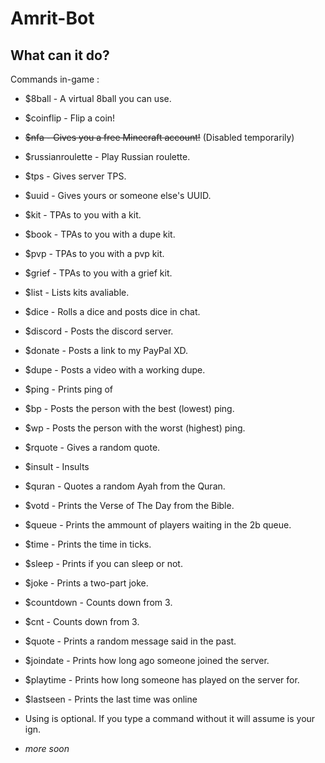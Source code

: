 # Amrit-Bot

## What can it do?

Commands in-game :
 - $8ball - A virtual 8ball you can use.
 - $coinflip - Flip a coin!
 - ~~$nfa - Gives you a free Minecraft account!~~ (Disabled temporarily)
 - $russianroulette - Play Russian roulette.
 - $tps - Gives server TPS.
 - $uuid - Gives yours or someone else's UUID.
 - $kit - TPAs to you with a kit.
 - $book - TPAs to you with a dupe kit.
 - $pvp - TPAs to you with a pvp kit.
 - $grief - TPAs to you with a grief kit.
 - $list - Lists kits avaliable.
 - $dice - Rolls a dice and posts dice in chat.
 - $discord - Posts the discord server.
 - $donate - Posts a link to my PayPal XD.
 - $dupe - Posts a video with a working dupe.
 - $ping <username> - Prints ping of <username>
 - $bp - Posts the person with the best (lowest) ping.
 - $wp - Posts the person with the worst (highest) ping.
 - $rquote - Gives a random quote.
 - $insult <username> - Insults <username> 
 - $quran - Quotes a random Ayah from the Quran.
 - $votd - Prints the Verse of The Day from the Bible.
 - $queue - Prints the ammount of players waiting in the 2b queue.
 - $time - Prints the time in ticks.
 - $sleep - Prints if you can sleep or not.
 - $joke - Prints a two-part joke. 
 - $countdown - Counts down from 3. 
 - $cnt - Counts down from 3. 
 - $quote <username> - Prints a random message <username> said in the past.
 - $joindate <username> - Prints how long ago someone joined the server.
 - $playtime <username> - Prints how long someone has played on the server for.
 - $lastseen <username> - Prints the last time <username> was online
 
- Using *<username>* is optional. If you type a command without <username> it will assume <username> is your ign.

- *more soon*
